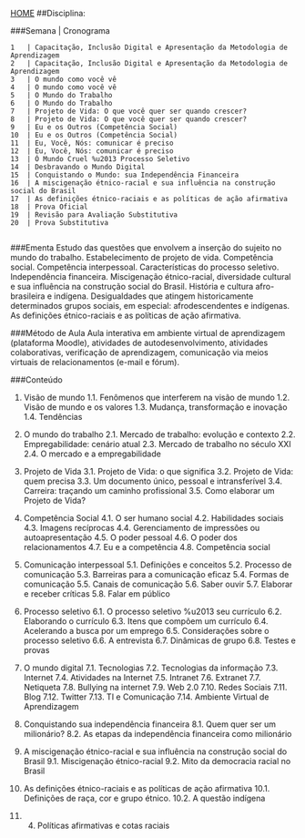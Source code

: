 [HOME](https://github.COM/Webschool-io/Ensino-Superior-de-Informatica-GRATUITO) 
##Disciplina: 

###Semana | Cronograma
```
1	| Capacitação, Inclusão Digital e Apresentação da Metodologia de Aprendizagem
2	| Capacitação, Inclusão Digital e Apresentação da Metodologia de Aprendizagem
3	| O mundo como você vê
4	| O mundo como você vê
5	| O Mundo do Trabalho
6	| O Mundo do Trabalho
7	| Projeto de Vida: O que você quer ser quando crescer?
8	| Projeto de Vida: O que você quer ser quando crescer?
9	| Eu e os Outros (Competência Social)
10	| Eu e os Outros (Competência Social)
11	| Eu, Você, Nós: comunicar é preciso
12	| Eu, Você, Nós: comunicar é preciso
13	| Ó Mundo Cruel %u2013 Processo Seletivo
14	| Desbravando o Mundo Digital
15	| Conquistando o Mundo: sua Independência Financeira
16	| A miscigenação étnico-racial e sua influência na construção social do Brasil
17	| As definições étnico-raciais e as políticas de ação afirmativa
18	| Prova Oficial
19	| Revisão para Avaliação Substitutiva
20	| Prova Substitutiva


```
###Ementa
Estudo das questões que envolvem a inserção do sujeito no mundo do trabalho. Estabelecimento de projeto de vida. Competência social. Competência interpessoal. Características do processo seletivo. Independência financeira. Miscigenação étnico-racial, diversidade cultural e sua influência na construção social do Brasil. História e cultura afro-brasileira e indígena. Desigualdades que atingem historicamente determinados grupos sociais, em especial: afrodescendentes e indígenas. As definições étnico-raciais e as políticas de ação afirmativa.

###Método de Aula
Aula interativa em ambiente virtual de aprendizagem (plataforma Moodle), atividades de autodesenvolvimento, atividades colaborativas, verificação de aprendizagem, comunicação via meios virtuais de relacionamentos (e-mail e fórum).

###Conteúdo
1.	Visão de mundo
1.1.	Fenômenos que interferem na visão de mundo
1.2.	Visão de mundo e os valores
1.3.	Mudança, transformação e inovação
1.4.	Tendências

2.	O mundo do trabalho
2.1.	Mercado de trabalho: evolução e contexto
2.2.	Empregabilidade: cenário atual
2.3.	Mercado de trabalho no século XXI
2.4.	O mercado e a empregabilidade

3.	Projeto de Vida
3.1.	Projeto de Vida: o que significa
3.2.	Projeto de Vida: quem precisa
3.3.	Um documento único, pessoal e intransferível
3.4.	Carreira: traçando um caminho profissional
3.5.	Como elaborar um Projeto de Vida?

4.	Competência Social
4.1.	O ser humano social
4.2.	Habilidades sociais
4.3.	Imagens recíprocas
4.4.	Gerenciamento de impressões ou autoapresentação
4.5.	O poder pessoal
4.6.	O poder dos relacionamentos
4.7.	Eu e a competência
4.8.	Competência social

5.	Comunicação interpessoal
5.1.	Definições e conceitos
5.2.	Processo de comunicação 
5.3.	Barreiras para a comunicação eficaz
5.4.	Formas de comunicação
5.5.	Canais de comunicação
5.6.	Saber ouvir
5.7.	Elaborar e receber críticas
5.8.	Falar em público

6.	Processo seletivo
6.1.	O processo seletivo %u2013 seu currículo
6.2.	Elaborando o currículo
6.3.	Itens que compõem um currículo
6.4.	Acelerando a busca por um emprego
6.5.	Considerações sobre o processo seletivo
6.6.	A entrevista
6.7.	Dinâmicas de grupo
6.8.	Testes e provas

7.	O mundo digital
7.1.	Tecnologias
7.2.	Tecnologias da informação
7.3.	Internet
7.4.	Atividades na Internet
7.5.	Intranet
7.6.	Extranet
7.7.	Netiqueta
7.8.	Bullying na internet
7.9.	Web 2.0
7.10.	Redes Sociais
7.11.	Blog
7.12.	Twitter
7.13.	TI e Comunicação
7.14.	Ambiente Virtual de Aprendizagem

8.	Conquistando sua independência financeira
8.1.	Quem quer ser um milionário?
8.2.	As etapas da independência financeira como milionário

9.	A miscigenação étnico-racial e sua influência na construção social do Brasil
9.1.	Miscigenação étnico-racial
9.2.	Mito da democracia racial no Brasil

10.	As definições étnico-raciais e as políticas de ação afirmativa
10.1. Definições de raça, cor e grupo étnico.
10.2. A questão indígena
10. 4. Políticas afirmativas e cotas raciais